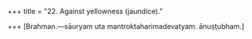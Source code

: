 +++
title = "22. Against yellowness (jaundice)."

+++
[Brahman.—sāuryam uta mantroktaharimadevatyam. ānuṣṭubham.]
